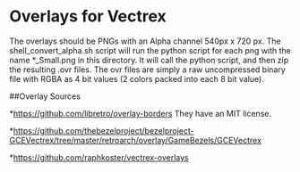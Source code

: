 
# Overlays for Vectrex

The overlays should be PNGs with an Alpha channel  540px x 720 px.  The shell_convert_alpha.sh script will run the python script for each png with the name *_Small.png in this directory. It will call the python script, and then zip the resulting .ovr files.  The ovr files are simply a raw uncompressed binary file with RGBA as 4 bit values (2 colors packed into each 8 bit value). 


##Overlay Sources

*https://github.com/libretro/overlay-borders
They have an MIT license.

*https://github.com/thebezelproject/bezelproject-GCEVectrex/tree/master/retroarch/overlay/GameBezels/GCEVectrex

*https://github.com/raphkoster/vectrex-overlays



